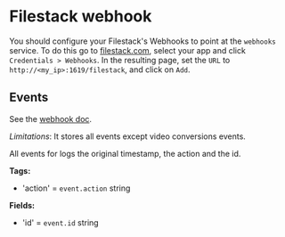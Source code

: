 # Filestack webhook

You should configure your Filestack's Webhooks to point at the `webhooks`
service. To do this go to [filestack.com](https://www.filestack.com/), select
your app and click `Credentials > Webhooks`. In the resulting page, set the
`URL` to `http://<my_ip>:1619/filestack`, and click on `Add`.

## Events

See the [webhook doc](https://www.filestack.com/docs/webhooks).

*Limitations*: It stores all events except video conversions events.

All events for logs the original timestamp, the action and the id.

**Tags:**

* 'action' = `event.action` string

**Fields:**

* 'id' = `event.id` string
